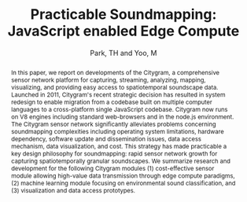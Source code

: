 --- 
title: "Practicable Soundmapping: JavaScript enabled Edge Compute" 
abstract: "In this paper, we report on developments of the Citygram, a comprehensive sensor network platform for capturing, streaming, analyzing, mapping, visualizing, and providing easy access to spatiotemporal soundscape data. Launched in 2011, Citygram's recent strategic decision has resulted in system redesign to enable migration from a codebase built on multiple computer languages to a cross-platform single JavaScript codebase. Citygram now runs on V8 engines including standard web-browsers and in the node.js environment. The Citygram sensor network significantly alleviates problems concerning soundmapping complexities including operating system limitations, hardware dependency, software update and dissemination issues, data access mechanism, data visualization, and cost. This strategy has made practicable a key design philosophy for soundmapping: rapid sensor network growth for capturing spatiotemporally granular soundscapes. We summarize research and development for the following Citygram modules (1) cost-effective sensor module allowing high-value data transmission through edge compute paradigms, (2) machine learning module focusing on environmental sound classification, and (3) visualization and data access prototypes." 
address: "London" 
author: "Park, TH and Yoo, M"
webAuthor: "TH Park, M Yoo" 
booktitle: "Proceedings of the International Web Audio Conference" 
editor: "Thalmann, Florian and Ewert, Sebastian" 
month: "Proceedings of the International Web Audio Conference"
pages: "" 
publisher: "Queen Mary University of London" 
series: "WAC '17"
type: "Paper"  
year: "2017" 
id: "2017_59" 
tags: year2017
media: none 
pdflink: /_data/papers/pdf/2017/2017_59.pdf
ISSN: 2663-5844
---